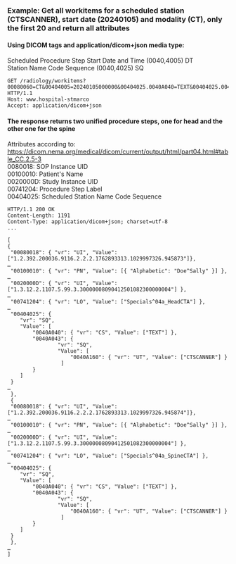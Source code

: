 ### Example: Get all workitems for a scheduled station (CTSCANNER), start date (20240105) and modality (CT), only the first 20 and return all attributes

#### Using DICOM tags and application/dicom+json media type:
Scheduled Procedure Step Start Date and Time (0040,4005) DT  
Station Name Code Sequence (0040,4025) SQ  

```http
GET /radiology/workitems?00080060=CT&00404005=20240105000000&00404025.0040A040=TEXT&00404025.0040A043.00400010.0040A160=CTSCANNER&limit=20&offset=0&includefield=all HTTP/1.1
Host: www.hospital-stmarco
Accept: application/dicom+json
```

#### The response returns two unified procedure steps, one for head and the other one for the spine
Attributes according to: https://dicom.nema.org/medical/dicom/current/output/html/part04.html#table_CC.2.5-3  
0080018: SOP Instance UID  
00100010: Patient's Name   
0020000D: Study Instance UID  
00741204: Procedure Step Label  
00404025: Scheduled Station Name Code Sequence  

```http
HTTP/1.1 200 OK
Content-Length: 1191
Content-Type: application/dicom+json; charset=utf-8
...

[
{
 "00080018": { "vr": "UI", "Value": ["1.2.392.200036.9116.2.2.2.1762893313.1029997326.945873"]},
…
 "00100010": { "vr": "PN", "Value": [{ "Alphabetic": "Doe^Sally" }] },
…
 "0020000D": { "vr": "UI", "Value": ["1.3.12.2.1107.5.99.3.30000008090412501082300000004"] },
…
 "00741204": { "vr": "LO", "Value": ["Specials^04a_HeadCTA"] },
…
 "00404025": { 
    "vr": "SQ",
    "Value": [
        "0040A040": { "vr": "CS", "Value": ["TEXT"] },
        "0040A043": { 
                "vr": "SQ",
                "Value": [ 
                    "0040A160": { "vr": "UT", "Value": ["CTSCANNER"] }
                 ]
        }
    ]
 }
…
 },
 {
 "00080018": { "vr": "UI", "Value": ["1.2.392.200036.9116.2.2.2.1762893313.1029997326.945874"]},
…
 "00100010": { "vr": "PN", "Value": [{ "Alphabetic": "Doe^Sally" }] },
…
 "0020000D": { "vr": "UI", "Value": ["1.3.12.2.1107.5.99.3.30000008090412501082300000004"] },
…
 "00741204": { "vr": "LO", "Value": ["Specials^04a_SpineCTA"] },
…
 "00404025": { 
    "vr": "SQ",
    "Value": [
        "0040A040": { "vr": "CS", "Value": ["TEXT"] },
        "0040A043": { 
                "vr": "SQ",
                "Value": [ 
                    "0040A160": { "vr": "UT", "Value": ["CTSCANNER"] }
                 ]
        }
    ]
 }
 },
…
] 
```
